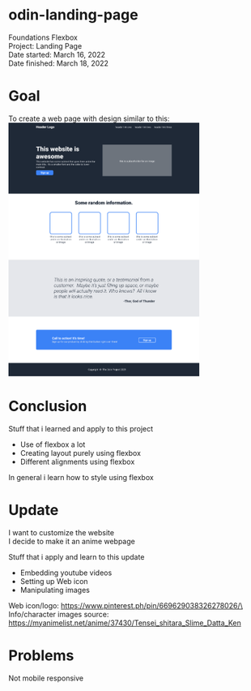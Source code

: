 # odin-landing-page
Foundations Flexbox\
Project: Landing Page\
Date started: March 16, 2022\
Date finished: March 18, 2022


# Goal
To create a web page with design similar to this:\
<img height="500px" alt="desired output" src="https://github.com/rohb22/odin-landing-page/blob/main/desired-output.png?raw=true">


# Conclusion
Stuff that i learned and apply to this project

- Use of flexbox a lot
- Creating layout purely using flexbox
- Different alignments using flexbox

In general i learn how to style using flexbox


# Update
I want to customize the website\
I decide to make it an anime webpage

Stuff that i apply and learn to this update

- Embedding youtube videos
- Setting up Web icon
- Manipulating images

Web icon/logo: https://www.pinterest.ph/pin/669629038326278026/\
Info/character images source: https://myanimelist.net/anime/37430/Tensei_shitara_Slime_Datta_Ken


# Problems
Not mobile responsive
